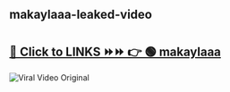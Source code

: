
 ## makaylaaa-leaked-video 

# <h2><a href="https://clipsfans.com/makaylaaa&ref=git">🔗 Click to LINKS ⏩⏩ 👉 🟢 makaylaaa </a></h2>

<a href="https://clipsfans.com/makaylaaa&ref=git" rel="nofollow" data-target="animated-image.originalLink"><img src="https://i.ibb.co.com/xMMVF88/686577567.gif" alt="Viral Video Original" style="max-width: 100%; display: inline-block;" data-target="animated-image.originalImage"></a>
